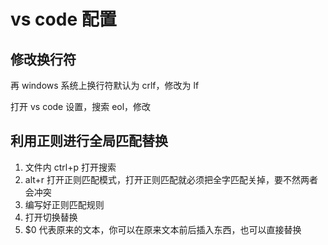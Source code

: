 # vs code 配置

## 修改换行符

再 windows 系统上换行符默认为 crlf，修改为 lf

打开 vs code 设置，搜索 eol，修改

## 利用正则进行全局匹配替换

1. 文件内 ctrl+p 打开搜索
2. alt+r 打开正则匹配模式，打开正则匹配就必须把全字匹配关掉，要不然两者会冲突
3. 编写好正则匹配规则
4. 打开切换替换
5. $0 代表原来的文本，你可以在原来文本前后插入东西，也可以直接替换
